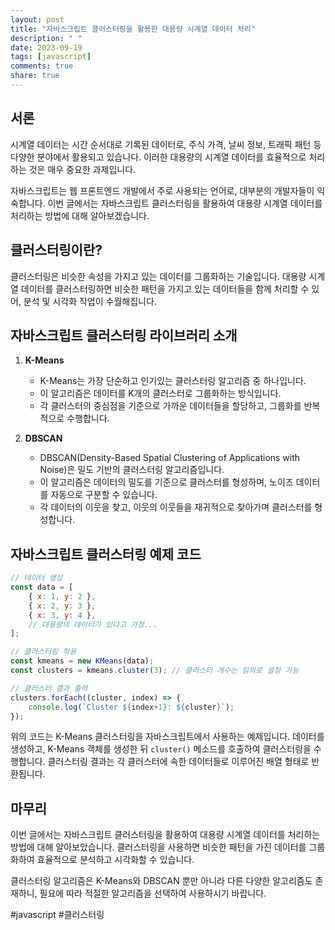 ```yaml
---
layout: post
title: "자바스크립트 클러스터링을 활용한 대용량 시계열 데이터 처리"
description: " "
date: 2023-09-19
tags: [javascript]
comments: true
share: true
---
```


## 서론

시계열 데이터는 시간 순서대로 기록된 데이터로, 주식 가격, 날씨 정보, 트래픽 패턴 등 다양한 분야에서 활용되고 있습니다. 이러한 대용량의 시계열 데이터를 효율적으로 처리하는 것은 매우 중요한 과제입니다.

자바스크립트는 웹 프론트엔드 개발에서 주로 사용되는 언어로, 대부분의 개발자들이 익숙합니다. 이번 글에서는 자바스크립트 클러스터링을 활용하여 대용량 시계열 데이터를 처리하는 방법에 대해 알아보겠습니다.

## 클러스터링이란?

클러스터링은 비슷한 속성을 가지고 있는 데이터를 그룹화하는 기술입니다. 대용량 시계열 데이터를 클러스터링하면 비슷한 패턴을 가지고 있는 데이터들을 함께 처리할 수 있어, 분석 및 시각화 작업이 수월해집니다.

## 자바스크립트 클러스터링 라이브러리 소개

1. **K-Means**
    - K-Means는 가장 단순하고 인기있는 클러스터링 알고리즘 중 하나입니다.
    - 이 알고리즘은 데이터를 K개의 클러스터로 그룹화하는 방식입니다.
    - 각 클러스터의 중심점을 기준으로 가까운 데이터들을 할당하고, 그룹화를 반복적으로 수행합니다.

2. **DBSCAN**
    - DBSCAN(Density-Based Spatial Clustering of Applications with Noise)은 밀도 기반의 클러스터링 알고리즘입니다.
    - 이 알고리즘은 데이터의 밀도를 기준으로 클러스터를 형성하며, 노이즈 데이터를 자동으로 구분할 수 있습니다.
    - 각 데이터의 이웃을 찾고, 이웃의 이웃들을 재귀적으로 찾아가며 클러스터를 형성합니다.

## 자바스크립트 클러스터링 예제 코드

```javascript
// 데이터 생성
const data = [
    { x: 1, y: 2 },
    { x: 2, y: 3 },
    { x: 3, y: 4 },
    // 대용량의 데이터가 있다고 가정...
];

// 클러스터링 적용
const kmeans = new KMeans(data);
const clusters = kmeans.cluster(3); // 클러스터 개수는 임의로 설정 가능

// 클러스터 결과 출력
clusters.forEach((cluster, index) => {
    console.log(`Cluster ${index+1}: ${cluster}`);
});
```

위의 코드는 K-Means 클러스터링을 자바스크립트에서 사용하는 예제입니다. 데이터를 생성하고, K-Means 객체를 생성한 뒤 `cluster()` 메소드를 호출하여 클러스터링을 수행합니다. 클러스터링 결과는 각 클러스터에 속한 데이터들로 이루어진 배열 형태로 반환됩니다.

## 마무리

이번 글에서는 자바스크립트 클러스터링을 활용하여 대용량 시계열 데이터를 처리하는 방법에 대해 알아보았습니다. 클러스터링을 사용하면 비슷한 패턴을 가진 데이터를 그룹화하여 효율적으로 분석하고 시각화할 수 있습니다.

클러스터링 알고리즘은 K-Means와 DBSCAN 뿐만 아니라 다른 다양한 알고리즘도 존재하니, 필요에 따라 적절한 알고리즘을 선택하여 사용하시기 바랍니다.

#javascript #클러스터링